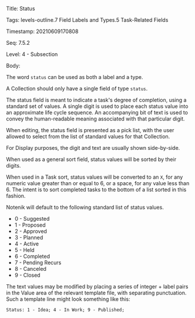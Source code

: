 Title:  Status

Tags:   levels-outline.7 Field Labels and Types.5 Task-Related Fields

Timestamp: 20210609170808

Seq:    7.5.2

Level:  4 - Subsection

Body: 

The word `status` can be used as both a label and a type. 

A Collection should only have a single field of type `status`. 

The status field is meant to indicate a task's degree of completion, using a standard set of values. A single digit is used to place each status value into an approximate life cycle sequence. An accompanying bit of text is used to convey the human-readable meaning associated with that particular digit. 

When editing, the status field is presented as a pick list, with the user allowed to select from the list of standard values for that Collection. 

For Display purposes, the digit and text are usually shown side-by-side. 

When used as a general sort field, status values will be sorted by their digits. 

When used in a Task sort, status values will be converted to an `X`, for any numeric value greater than or equal to 6, or a space, for any value less than 6. The intent is to sort completed tasks to the bottom of a list sorted in this fashion. 

Notenik will default to the following standard list of status values.  

* 0 - Suggested
* 1 - Proposed
* 2 - Approved
* 3 - Planned
* 4 - Active
* 5 - Held
* 6 - Completed
* 7 - Pending Recurs
* 8 - Canceled
* 9 - Closed

The text values may be modified by placing a series of integer + label pairs in the Value area of the relevant template file, with separating punctuation. Such a template line might look something like this:

	Status: 1 - Idea; 4 - In Work; 9 - Published;

